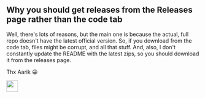 ## Why you should get releases from the Releases page rather than the code tab
Well, there's lots of reasons, but the main one is because the actual, full repo doesn't have the latest official version. So, if you download from the code tab, files might be corrupt, and all that stuff. And, also, I don't constantly update the README with the latest zips, so you should download it from the releases page. 

Thx
Aarik 😀

<a href = "https://github.com/aarikpokras/spectacleos"><img src = "https://i.ibb.co/tCh8H8W/iconmonstr-home-6.png" width = "30" /></a>
